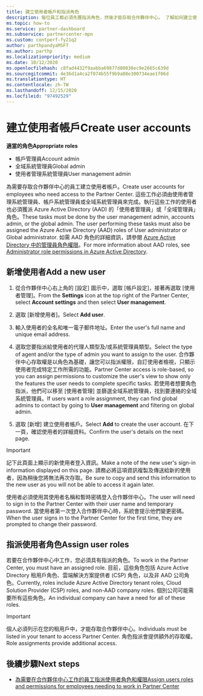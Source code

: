 ```yaml
---
title: 建立使用者帳戶和指派角色
description: 每位員工都必須先獲指派角色，然後才能存取合作夥伴中心。 了解如何建立使用者帳戶、指派角色，以及設定權限。
ms.topic: how-to
ms.service: partner-dashboard
ms.subservice: partnercenter-mpn
ms.custom: contperf-fy21q2
author: parthpandyaMSFT
ms.author: parthp
ms.localizationpriority: medium
ms.date: 10/12/2020
ms.openlocfilehash: c8fad4432f9aabba69877d80038ec9e2665c639d
ms.sourcegitcommit: 4e36d1a4ca2f074b55f9b9a08e300734eae1f06d
ms.translationtype: HT
ms.contentlocale: zh-TW
ms.lasthandoff: 12/15/2020
ms.locfileid: "97492529"
---
```

# <a name="create-user-accounts"></a><span data-ttu-id="f4acb-104">建立使用者帳戶</span><span class="sxs-lookup"><span data-stu-id="f4acb-104">Create user accounts</span></span>  

<span data-ttu-id="f4acb-105">**適當的角色**</span><span class="sxs-lookup"><span data-stu-id="f4acb-105">**Appropriate roles**</span></span>

- <span data-ttu-id="f4acb-106">帳戶管理員</span><span class="sxs-lookup"><span data-stu-id="f4acb-106">Account admin</span></span>
- <span data-ttu-id="f4acb-107">全域系統管理員</span><span class="sxs-lookup"><span data-stu-id="f4acb-107">Global admin</span></span>
- <span data-ttu-id="f4acb-108">使用者管理系統管理員</span><span class="sxs-lookup"><span data-stu-id="f4acb-108">User management admin</span></span>

<span data-ttu-id="f4acb-109">為需要存取合作夥伴中心的員工建立使用者帳戶。</span><span class="sxs-lookup"><span data-stu-id="f4acb-109">Create user accounts for employees who need access to the Partner Center.</span></span> <span data-ttu-id="f4acb-110">這些工作必須由使用者管理系統管理員、帳戶系統管理員或全域系統管理員來完成。執行這些工作的使用者也必須獲派 Azure Active Directory (AAD) 的「使用者管理員」或「全域管理員」角色。</span><span class="sxs-lookup"><span data-stu-id="f4acb-110">These tasks must be done by the user management admin, accounts admin, or the global admin. The user performing these tasks must also be assigned the Azure Active Directory (AAD) roles of User administrator or Global administrator.</span></span> <span data-ttu-id="f4acb-111">如需 AAD 角色的詳細資訊，請參閱 [Azure Active Directory 中的管理員角色權限](/azure/active-directory/users-groups-roles/directory-assign-admin-roles)。</span><span class="sxs-lookup"><span data-stu-id="f4acb-111">For more information about AAD roles, see [Administrator role permissions in Azure Active Directory](/azure/active-directory/users-groups-roles/directory-assign-admin-roles).</span></span>

## <a name="add-a-new-user"></a><span data-ttu-id="f4acb-112">新增使用者</span><span class="sxs-lookup"><span data-stu-id="f4acb-112">Add a new user</span></span>

1. <span data-ttu-id="f4acb-113">從合作夥伴中心右上角的 [設定] 圖示中，選取 [帳戶設定]，接著再選取 [使用者管理]。</span><span class="sxs-lookup"><span data-stu-id="f4acb-113">From the **Settings** icon at the top right of the Partner Center, select **Account settings** and then select **User management**.</span></span>

2. <span data-ttu-id="f4acb-114">選取 [新增使用者]。</span><span class="sxs-lookup"><span data-stu-id="f4acb-114">Select **Add user**.</span></span>

3. <span data-ttu-id="f4acb-115">輸入使用者的全名和唯一電子郵件地址。</span><span class="sxs-lookup"><span data-stu-id="f4acb-115">Enter the user's full name and unique email address.</span></span>

4. <span data-ttu-id="f4acb-116">選取您要指派給使用者的代理人類型及/或系統管理員類型。</span><span class="sxs-lookup"><span data-stu-id="f4acb-116">Select the type of agent and/or the type of admin you want to assign to the user.</span></span> <span data-ttu-id="f4acb-117">合作夥伴中心存取權是以角色為基礎，讓您可以指派權限，自訂使用者檢視，只顯示使用者完成特定工作所需的功能。</span><span class="sxs-lookup"><span data-stu-id="f4acb-117">Partner Center access is role-based, so you can assign permissions to customize the user's view to show only the features the user needs to complete specific tasks.</span></span>  <span data-ttu-id="f4acb-118">若使用者想要角色指派，他們可以移至 [使用者管理] 並篩選全域系統管理員，找到要連絡的全域系統管理員。</span><span class="sxs-lookup"><span data-stu-id="f4acb-118">If users want a role assignment, they can find global admins to contact by going to **User management** and filtering on global admin.</span></span>

5. <span data-ttu-id="f4acb-119">選取 [新增] 建立使用者帳戶。</span><span class="sxs-lookup"><span data-stu-id="f4acb-119">Select **Add** to create the user account.</span></span> <span data-ttu-id="f4acb-120">在下一頁，確認使用者的詳細資料。</span><span class="sxs-lookup"><span data-stu-id="f4acb-120">Confirm the user's details on the next page.</span></span>

> [!IMPORTANT]  
> <span data-ttu-id="f4acb-121">記下此頁面上顯示的新使用者登入資訊。</span><span class="sxs-lookup"><span data-stu-id="f4acb-121">Make a note of the new user's sign-in information displayed on this page.</span></span> <span data-ttu-id="f4acb-122">請務必將這項資訊複製及傳送給新的使用者，因為稍後您將無法再次存取。</span><span class="sxs-lookup"><span data-stu-id="f4acb-122">Be sure to copy and send this information to the new user as you will not be able to access it again later.</span></span> 

<span data-ttu-id="f4acb-123">使用者必須使用其使用者名稱和暫時密碼登入合作夥伴中心。</span><span class="sxs-lookup"><span data-stu-id="f4acb-123">The user will need to sign in to the Partner Center with their user name and temporary password.</span></span> <span data-ttu-id="f4acb-124">當使用者第一次登入合作夥伴中心時，系統會提示他們變更密碼。</span><span class="sxs-lookup"><span data-stu-id="f4acb-124">When the user signs in to the Partner Center for the first time, they are prompted to change their password.</span></span>

## <a name="assign-user-roles"></a><span data-ttu-id="f4acb-125">指派使用者角色</span><span class="sxs-lookup"><span data-stu-id="f4acb-125">Assign user roles</span></span>

<span data-ttu-id="f4acb-126">若要在合作夥伴中心中工作，您必須具有指派的角色。</span><span class="sxs-lookup"><span data-stu-id="f4acb-126">To work in the Partner Center, you must have an assigned role.</span></span>  <span data-ttu-id="f4acb-127">目前，這些角色包括 Azure Active Directory 租用戶角色、雲端解決方案提供者 (CSP) 角色，以及非 AAD 公司角色。</span><span class="sxs-lookup"><span data-stu-id="f4acb-127">Currently, roles include Azure Active Directory tenant roles, Cloud Solution Provider (CSP) roles, and non-AAD company roles.</span></span> <span data-ttu-id="f4acb-128">個別公司可能需要所有這些角色。</span><span class="sxs-lookup"><span data-stu-id="f4acb-128">An individual company can have a need for all of these roles.</span></span>

>[!Important]
><span data-ttu-id="f4acb-129">個人必須列示在您的租用戶中，才能存取合作夥伴中心。</span><span class="sxs-lookup"><span data-stu-id="f4acb-129">Individuals must be listed in your tenant to access Partner Center.</span></span> <span data-ttu-id="f4acb-130">角色指派會提供額外的存取權。</span><span class="sxs-lookup"><span data-stu-id="f4acb-130">Role assignments provide additional access.</span></span>

## <a name="next-steps"></a><span data-ttu-id="f4acb-131">後續步驟</span><span class="sxs-lookup"><span data-stu-id="f4acb-131">Next steps</span></span>

- [<span data-ttu-id="f4acb-132">為需要在合作夥伴中心工作的員工指派使用者角色和權限</span><span class="sxs-lookup"><span data-stu-id="f4acb-132">Assign users roles and permissions for employees needing to work in Partner Center</span></span>](permissions-overview.md)
